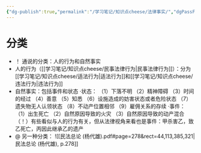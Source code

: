```yaml
---
{"dg-publish":true,"permalink":"/学习笔记/知识点cheese/法律事实/","dgPassFrontmatter":true,"created":"2024-07-14T18:46:16.019+08:00","updated":"2024-09-19T14:28:50.386+08:00"}
---
```


# 分类
- ！ 通说的分类：人的行为和自然事实
- 人的行为（[[学习笔记/知识点cheese/民事法律行为\|民事法律行为]]）：分为[[学习笔记/知识点cheese/适法行为\|适法行为]]和[[学习笔记/知识点cheese/违法行为\|违法行为]]
- 自然事实：包括事件和状态
·状态：
（1）下落不明
（2）精神障碍
（3）时间的经过
（4）善意
（5）知悉
（6）设施造成的妨害状态或者危险状态
（7）遗失物无人认领状态
（8）不动产位置相邻
（9）雇佣关系的存续
·事件：
（1）出生死亡
（2）自然原因导致的火灾
（3）自然原因导致的动产混合
（！）有些看似与人的行为有关，但从法律视角来看也是事件：甲杀害乙，致乙死亡，丙因此继承乙的遗产
- @ 另一种分类：
![[民法总论 (杨代雄).pdf#page=278&rect=44,113,385,321|民法总论 (杨代雄), p.278]]
